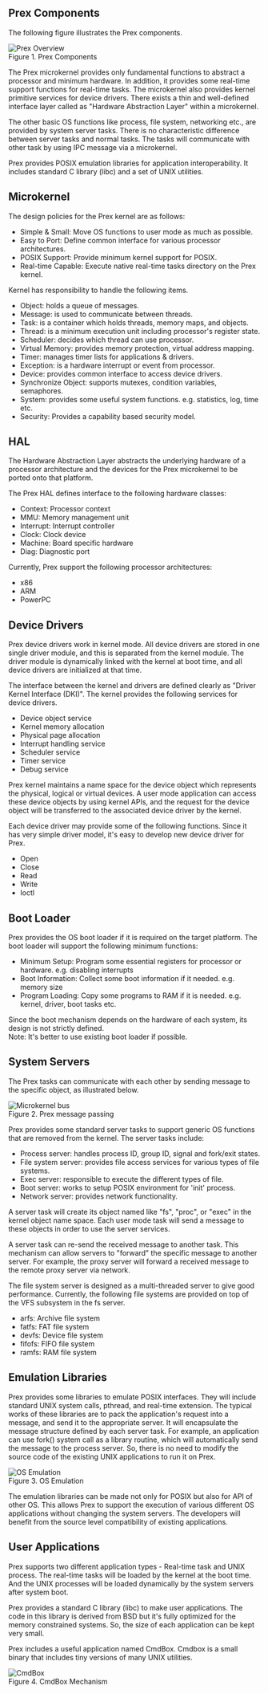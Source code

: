 ## Prex Components

The following figure illustrates the Prex components.

![Prex Overview](img/overview.png)  
Figure 1. Prex Components

The Prex microkernel provides only fundamental functions to abstract a processor and minimum hardware. In addition, it provides some real-time support functions for real-time tasks. The microkernel also provides kernel primitive services for device drivers. There exists a thin and well-defined interface layer called as "Hardware Abstraction Layer" within a microkernel.

The other basic OS functions like process, file system, networking etc., are provided by system server tasks. There is no characteristic difference between server tasks and normal tasks. The tasks will communicate with other task by using IPC message via a microkernel.

Prex provides POSIX emulation libraries for application interoperability. It includes standard C library (libc) and a set of UNIX utilities.

## Microkernel

The design policies for the Prex kernel are as follows:

-   Simple & Small: Move OS functions to user mode as much as possible.
-   Easy to Port: Define common interface for various processor architectures.
-   POSIX Support: Provide minimum kernel support for POSIX.
-   Real-time Capable: Execute native real-time tasks directory on the Prex kernel.

Kernel has responsibility to handle the following items.

-   Object: holds a queue of messages.
-   Message: is used to communicate between threads.
-   Task: is a container which holds threads, memory maps, and objects.
-   Thread: is a minimum execution unit including processor's register state.
-   Scheduler: decides which thread can use processor.
-   Virtual Memory: provides memory protection, virtual address mapping.
-   Timer: manages timer lists for applications & drivers.
-   Exception: is a hardware interrupt or event from processor.
-   Device: provides common interface to access device drivers.
-   Synchronize Object: supports mutexes, condition variables, semaphores.
-   System: provides some useful system functions. e.g. statistics, log, time etc.
-   Security: Provides a capability based security model.

## HAL

The Hardware Abstraction Layer abstracts the underlying hardware of a processor architecture and the devices for the Prex microkernel to be ported onto that platform.

The Prex HAL defines interface to the following hardware classes:

-   Context: Processor context
-   MMU: Memory management unit
-   Interrupt: Interrupt controller
-   Clock: Clock device
-   Machine: Board specific hardware
-   Diag: Diagnostic port

Currently, Prex support the following processor architectures:

-   x86
-   ARM
-   PowerPC

## Device Drivers

Prex device drivers work in kernel mode. All device drivers are stored in one single driver module, and this is separated from the kernel module. The driver module is dynamically linked with the kernel at boot time, and all device drivers are initialized at that time.

The interface between the kernel and drivers are defined clearly as "Driver Kernel Interface (DKI)". The kernel provides the following services for device drivers.

-   Device object service
-   Kernel memory allocation
-   Physical page allocation
-   Interrupt handling service
-   Scheduler service
-   Timer service
-   Debug service

Prex kernel maintains a name space for the device object which represents the physical, logical or virtual devices. A user mode application can access these device objects by using kernel APIs, and the request for the device object will be transferred to the associated device driver by the kernel.

Each device driver may provide some of the following functions. Since it has very simple driver model, it's easy to develop new device driver for Prex.

-   Open
-   Close
-   Read
-   Write
-   Ioctl

## Boot Loader

Prex provides the OS boot loader if it is required on the target platform. The boot loader will support the following minimum functions:

-   Minimum Setup: Program some essential registers for processor or hardware. e.g. disabling interrupts
-   Boot Information: Collect some boot information if it needed. e.g. memory size
-   Program Loading: Copy some programs to RAM if it is needed. e.g. kernel, driver, boot tasks etc.

Since the boot mechanism depends on the hardware of each system, its design is not strictly defined.  
Note: It's better to use existing boot loader if possible.

## System Servers

The Prex tasks can communicate with each other by sending message to the specific object, as illustrated below.

![Microkernel bus](img/ipc.png)  
Figure 2. Prex message passing

Prex provides some standard server tasks to support generic OS functions that are removed from the kernel. The server tasks include:

-   Process server: handles process ID, group ID, signal and fork/exit states.
-   File system server: provides file access services for various types of file systems.
-   Exec server: responsible to execute the different types of file.
-   Boot server: works to setup POSIX environment for 'init' process.
-   Network server: provides network functionality.

A server task will create its object named like "fs", "proc", or "exec" in the kernel object name space. Each user mode task will send a message to these objects in order to use the server services.

A server task can re-send the received message to another task. This mechanism can allow servers to "forward" the specific message to another server. For example, the proxy server will forward a received message to the remote proxy server via network.

The file system server is designed as a multi-threaded server to give good performance. Currently, the following file systems are provided on top of the VFS subsystem in the fs server.

-   arfs: Archive file system
-   fatfs: FAT file system
-   devfs: Device file system
-   fifofs: FIFO file system
-   ramfs: RAM file system

## Emulation Libraries

Prex provides some libraries to emulate POSIX interfaces. They will include standard UNIX system calls, pthread, and real-time extension. The typical works of these libraries are to pack the application's request into a message, and send it to the appropriate server. It will encapsulate the message structure defined by each server task. For example, an application can use fork() system call as a library routine, which will automatically send the message to the process server. So, there is no need to modify the source code of the existing UNIX applications to run it on Prex.

![OS Emulation](img/emulate.png)  
Figure 3. OS Emulation

The emulation libraries can be made not only for POSIX but also for API of other OS. This allows Prex to support the execution of various different OS applications without changing the system servers. The developers will benefit from the source level compatibility of existing applications.

## User Applications

Prex supports two different application types - Real-time task and UNIX process. The real-time tasks will be loaded by the kernel at the boot time. And the UNIX processes will be loaded dynamically by the system servers after system boot.

Prex provides a standard C library (libc) to make user applications. The code in this library is derived from BSD but it's fully optimized for the memory constrained systems. So, the size of each application can be kept very small.

Prex includes a useful application named CmdBox. Cmdbox is a small binary that includes tiny versions of many UNIX utilities.

![CmdBox](img/cmdbox.png)  
Figure 4. CmdBox Mechanism
